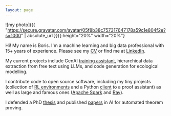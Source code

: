 ```yaml
---
layout: page
---
```


![my photo]({{
"https://secure.gravatar.com/avatar/05f8b38c757317647178a59c1e804f2e?s=1000"
| absolute_url }}){:height="20%" width="20%"}

Hi! My name is Boris. I'm a machine learning and big data
professional with 15+ years of experience. Please see my
[CV](boris-shminke.pdf) or find me at
[LinkedIn](https://www.linkedin.com/in/inpefess/).

My current projects include GenAI [training
assistant](https://expleo.com/global/en/case-studies/gen-ai-training-coach/),
hierarchical data extraction from free text using LLMs, and code
generation for ecological modelling.

I contribute code to open source software, including my tiny projects
(collection of [RL
environments](https://github.com/inpefess/gym-saturation) and a
Python [client](https://github.com/inpefess/isabelle-client) to a
proof assistant) as well as large and famous ones ([Apache
Spark](https://github.com/apache/spark/pull/20691) and
[Ray](https://github.com/ray-project/ray/pull/34790)).

I defended a PhD [thesis](https://theses.fr/2023COAZ4058) and
published
[papers](https://scholar.google.com/citations?user=AxWTLt0AAAAJ) in
AI for automated theorem proving.
